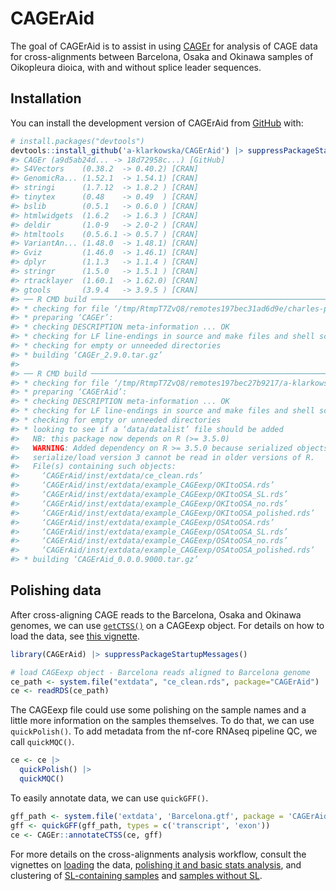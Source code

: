 
<!-- README.md is generated from README.Rmd. Please edit that file -->

# CAGErAid

<!-- badges: start -->
<!-- badges: end -->

The goal of CAGErAid is to assist in using
[CAGEr](https://rdrr.io/bioc/CAGEr/) for analysis of CAGE data for
cross-alignments between Barcelona, Osaka and Okinawa samples of
Oikopleura dioica, with and without splice leader sequences.

## Installation

You can install the development version of CAGErAid from
[GitHub](https://github.com/) with:

``` r
# install.packages("devtools")
devtools::install_github('a-klarkowska/CAGErAid') |> suppressPackageStartupMessages()
#> CAGEr (a9d5ab24d... -> 18d72958c...) [GitHub]
#> S4Vectors    (0.38.2  -> 0.40.2) [CRAN]
#> GenomicRa... (1.52.1  -> 1.54.1) [CRAN]
#> stringi      (1.7.12  -> 1.8.2 ) [CRAN]
#> tinytex      (0.48    -> 0.49  ) [CRAN]
#> bslib        (0.5.1   -> 0.6.0 ) [CRAN]
#> htmlwidgets  (1.6.2   -> 1.6.3 ) [CRAN]
#> deldir       (1.0-9   -> 2.0-2 ) [CRAN]
#> htmltools    (0.5.6.1 -> 0.5.7 ) [CRAN]
#> VariantAn... (1.48.0  -> 1.48.1) [CRAN]
#> Gviz         (1.46.0  -> 1.46.1) [CRAN]
#> dplyr        (1.1.3   -> 1.1.4 ) [CRAN]
#> stringr      (1.5.0   -> 1.5.1 ) [CRAN]
#> rtracklayer  (1.60.1  -> 1.62.0) [CRAN]
#> gtools       (3.9.4   -> 3.9.5 ) [CRAN]
#> ── R CMD build ─────────────────────────────────────────────────────────────────
#> * checking for file ‘/tmp/RtmpT7ZvQ8/remotes197bec31ad6d9e/charles-plessy-CAGEr-18d7295/DESCRIPTION’ ... OK
#> * preparing ‘CAGEr’:
#> * checking DESCRIPTION meta-information ... OK
#> * checking for LF line-endings in source and make files and shell scripts
#> * checking for empty or unneeded directories
#> * building ‘CAGEr_2.9.0.tar.gz’
#> 
#> ── R CMD build ─────────────────────────────────────────────────────────────────
#> * checking for file ‘/tmp/RtmpT7ZvQ8/remotes197bec27b9217/a-klarkowska-CAGErAid-180aae9/DESCRIPTION’ ... OK
#> * preparing ‘CAGErAid’:
#> * checking DESCRIPTION meta-information ... OK
#> * checking for LF line-endings in source and make files and shell scripts
#> * checking for empty or unneeded directories
#> * looking to see if a ‘data/datalist’ file should be added
#>   NB: this package now depends on R (>= 3.5.0)
#>   WARNING: Added dependency on R >= 3.5.0 because serialized objects in
#>   serialize/load version 3 cannot be read in older versions of R.
#>   File(s) containing such objects:
#>     ‘CAGErAid/inst/extdata/ce_clean.rds’
#>     ‘CAGErAid/inst/extdata/example_CAGEexp/OKItoOSA.rds’
#>     ‘CAGErAid/inst/extdata/example_CAGEexp/OKItoOSA_SL.rds’
#>     ‘CAGErAid/inst/extdata/example_CAGEexp/OKItoOSA_no.rds’
#>     ‘CAGErAid/inst/extdata/example_CAGEexp/OKItoOSA_polished.rds’
#>     ‘CAGErAid/inst/extdata/example_CAGEexp/OSAtoOSA.rds’
#>     ‘CAGErAid/inst/extdata/example_CAGEexp/OSAtoOSA_SL.rds’
#>     ‘CAGErAid/inst/extdata/example_CAGEexp/OSAtoOSA_no.rds’
#>     ‘CAGErAid/inst/extdata/example_CAGEexp/OSAtoOSA_polished.rds’
#> * building ‘CAGErAid_0.0.0.9000.tar.gz’
```

## Polishing data

After cross-aligning CAGE reads to the Barcelona, Osaka and Okinawa
genomes, we can use
[`getCTSS()`](https://rdrr.io/bioc/CAGEr/man/getCTSS.html) on a CAGEexp
object. For details on how to load the data, see [this
vignette](vignettes/loading_polishing.Rmd).

``` r
library(CAGErAid) |> suppressPackageStartupMessages()

# load CAGEexp object - Barcelona reads aligned to Barcelona genome
ce_path <- system.file("extdata", "ce_clean.rds", package="CAGErAid")
ce <- readRDS(ce_path)
```

The CAGEexp file could use some polishing on the sample names and a
little more information on the samples themselves. To do that, we can
use `quickPolish()`. To add metadata from the nf-core RNAseq pipeline
QC, we call `quickMQC()`.

``` r
ce <- ce |> 
  quickPolish() |> 
  quickMQC()
```

To easily annotate data, we can use `quickGFF()`.

``` r
gff_path <- system.file('extdata', 'Barcelona.gtf', package = 'CAGErAid')
gff <- quickGFF(gff_path, types = c('transcript', 'exon'))
ce <- CAGEr::annotateCTSS(ce, gff)
```

For more details on the cross-alignments analysis workflow, consult the
vignettes on [loading](vignettes/loading.Rmd) the data, [polishing it
and basic stats analysis](vignettes/polishing.Rmd), and clustering of
[SL-containing samples](vignettes/clustering_sl.Rmd) and [samples
without SL](vignettes/clustering_no.Rmd).
